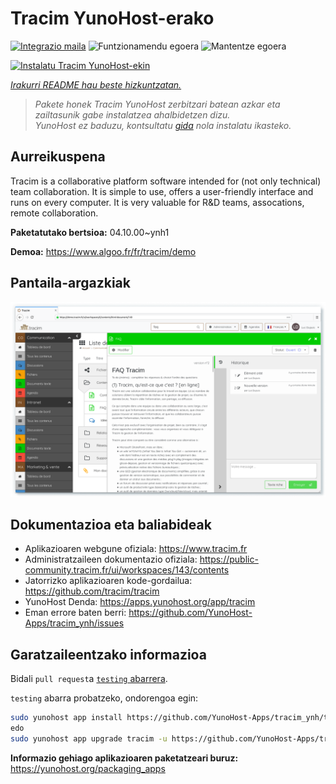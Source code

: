 <!--
Ohart ongi: README hau automatikoki sortu da <https://github.com/YunoHost/apps/tree/master/tools/readme_generator>ri esker
EZ editatu eskuz.
-->

# Tracim YunoHost-erako

[![Integrazio maila](https://dash.yunohost.org/integration/tracim.svg)](https://ci-apps.yunohost.org/ci/apps/tracim/) ![Funtzionamendu egoera](https://ci-apps.yunohost.org/ci/badges/tracim.status.svg) ![Mantentze egoera](https://ci-apps.yunohost.org/ci/badges/tracim.maintain.svg)

[![Instalatu Tracim YunoHost-ekin](https://install-app.yunohost.org/install-with-yunohost.svg)](https://install-app.yunohost.org/?app=tracim)

*[Irakurri README hau beste hizkuntzatan.](./ALL_README.md)*

> *Pakete honek Tracim YunoHost zerbitzari batean azkar eta zailtasunik gabe instalatzea ahalbidetzen dizu.*  
> *YunoHost ez baduzu, kontsultatu [gida](https://yunohost.org/install) nola instalatu ikasteko.*

## Aurreikuspena

Tracim is a collaborative platform software intended for (not only technical) team collaboration. It is simple to use, offers a user-friendly interface and runs on every computer. It is very valuable for R&D teams, assocations, remote collaboration.


**Paketatutako bertsioa:** 04.10.00~ynh1

**Demoa:** <https://www.algoo.fr/fr/tracim/demo>

## Pantaila-argazkiak

![Tracim(r)en pantaila-argazkia](./doc/screenshots/feature_app_document.png)

## Dokumentazioa eta baliabideak

- Aplikazioaren webgune ofiziala: <https://www.tracim.fr>
- Administratzaileen dokumentazio ofiziala: <https://public-community.tracim.fr/ui/workspaces/143/contents>
- Jatorrizko aplikazioaren kode-gordailua: <https://github.com/tracim/tracim>
- YunoHost Denda: <https://apps.yunohost.org/app/tracim>
- Eman errore baten berri: <https://github.com/YunoHost-Apps/tracim_ynh/issues>

## Garatzaileentzako informazioa

Bidali `pull request`a [`testing` abarrera](https://github.com/YunoHost-Apps/tracim_ynh/tree/testing).

`testing` abarra probatzeko, ondorengoa egin:

```bash
sudo yunohost app install https://github.com/YunoHost-Apps/tracim_ynh/tree/testing --debug
edo
sudo yunohost app upgrade tracim -u https://github.com/YunoHost-Apps/tracim_ynh/tree/testing --debug
```

**Informazio gehiago aplikazioaren paketatzeari buruz:** <https://yunohost.org/packaging_apps>
